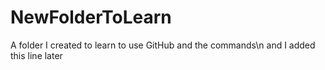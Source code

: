 # NewFolderToLearn
A folder I created to learn to use GitHub and the commands\n
and I added this line later
